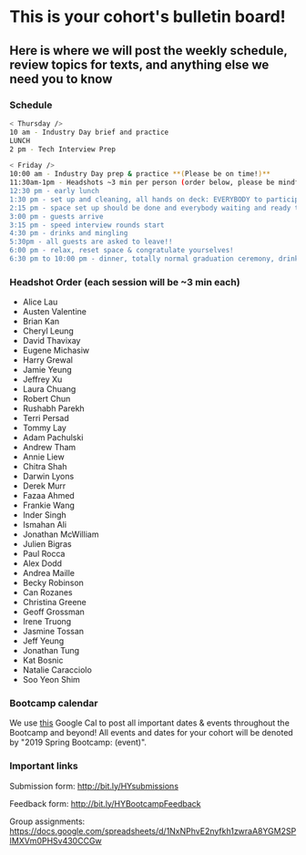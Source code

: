 # This is your cohort's bulletin board! 
## Here is where we will post the weekly schedule, review topics for texts, and anything else we need you to know

### Schedule
```bash
< Thursday />
10 am - Industry Day brief and practice
LUNCH
2 pm - Tech Interview Prep

< Friday />
10:00 am - Industry Day prep & practice **(Please be on time!)**
11:30am-1pm - Headshots ~3 min per person (order below, please be mindful of this so you're available for your photos!)
12:30 pm - early lunch 
1:30 pm - set up and cleaning, all hands on deck: EVERYBODY to participate
2:15 pm - space set up should be done and everybody waiting and ready to go
3:00 pm - guests arrive
3:15 pm - speed interview rounds start
4:30 pm - drinks and mingling 
5:30pm - all guests are asked to leave!!
6:00 pm - relax, reset space & congratulate yourselves!
6:30 pm to 10:00 pm - dinner, totally normal graduation ceremony, drinks & celebrayshe
```

### Headshot Order (each session will be ~3 min each)
* Alice Lau
* Austen Valentine
* Brian Kan
* Cheryl Leung
* David Thavixay
* Eugene Michasiw
* Harry Grewal
* Jamie Yeung
* Jeffrey Xu
* Laura Chuang
* Robert Chun
* Rushabh Parekh
* Terri Persad
* Tommy Lay
* Adam Pachulski
* Andrew Tham
* Annie Liew
* Chitra Shah
* Darwin Lyons
* Derek Murr
* Fazaa Ahmed
* Frankie Wang
* Inder Singh
* Ismahan Ali
* Jonathan McWilliam
* Julien Bigras
* Paul Rocca
* Alex Dodd
* Andrea Maille
* Becky Robinson
* Can Rozanes
* Christina Greene
* Geoff Grossman
* Irene Truong
* Jasmine Tossan
* Jeff Yeung
* Jonathan Tung
* Kat Bosnic
* Natalie Caracciolo
* Soo Yeon Shim
 
### Bootcamp calendar
We use [this](https://calendar.google.com/calendar/embed?src=hackeryou.com_ckj6930nr6kraakaisos09cccs%40group.calendar.google.com&ctz=America%2FToronto) Google Cal to post all important dates & events throughout the Bootcamp and beyond! All events and dates for your cohort will be denoted by "2019 Spring Bootcamp: (event)".

### Important links
Submission form: http://bit.ly/HYsubmissions

Feedback form: http://bit.ly/HYBootcampFeedback

Group assignments: https://docs.google.com/spreadsheets/d/1NxNPhvE2nyfkh1zwraA8YGM2SPIMXVm0PHSv430CCGw

